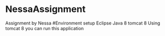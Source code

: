 # NessaAssignment
Assignment by Nessa
#Environment setup 
Eclipse
Java 8
tomcat 8
Using tomcat 8 you can run this application 
